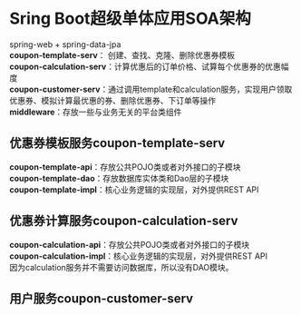 # Sring Boot超级单体应用SOA架构
spring-web + spring-data-jpa  
**coupon-template-serv**： 创建、查找、克隆、删除优惠券模板  
**coupon-calculation-serv**：计算优惠后的订单价格、试算每个优惠券的优惠幅度        
**coupon-customer-serv**：通过调用template和calculation服务，实现用户领取优惠券、模拟计算最优惠的券、删除优惠券、下订单等操作  
**middleware**：存放一些与业务无关的平台类组件
## 优惠券模板服务coupon-template-serv
**coupon-template-api**：存放公共POJO类或者对外接口的子模块  
**coupon-template-dao**：存放数据库实体类和Dao层的子模块  
**coupon-template-impl**：核心业务逻辑的实现层，对外提供REST API  

## 优惠券计算服务coupon-calculation-serv
**coupon-calculation-api**：存放公共POJO类或者对外接口的子模块  
**coupon-calculation-impl**：核心业务逻辑的实现层，对外提供REST API  
因为calculation服务并不需要访问数据库，所以没有DAO模块。

## 用户服务coupon-customer-serv